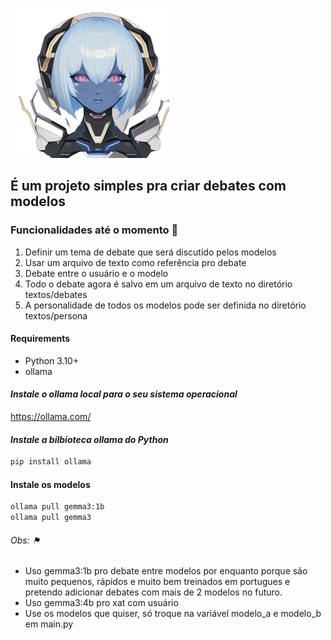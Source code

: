 ![ia-talk](talk-ai.png)

## É um projeto simples pra criar debates com modelos

### Funcionalidades até o momento 🚀

1) Definir um tema de debate que será discutido pelos modelos
2) Usar um arquivo de texto como referência pro debate
3) Debate entre o usuário e o modelo
4) Todo o debate agora é salvo em um arquivo de texto no diretório textos/debates
5) A personalidade de todos os modelos pode ser definida no diretório textos/persona

#### Requirements
- Python 3.10+
- ollama

#### _Instale o ollama local para o seu sistema operacional_
https://ollama.com/

#### _Instale a bilbioteca ollama do Python_
```bash
pip install ollama
```


#### Instale os modelos
```bash
ollama pull gemma3:1b
ollama pull gemma3
```

###### Obs: ⚑


* Uso gemma3:1b pro debate entre modelos por enquanto porque são muito pequenos, rápidos e muito bem treinados em portugues e pretendo adicionar debates com mais de 2 modelos no futuro.
* Uso gemma3:4b pro xat com usuário
* Use os modelos que quiser, só troque na variável modelo_a e modelo_b em main.py



